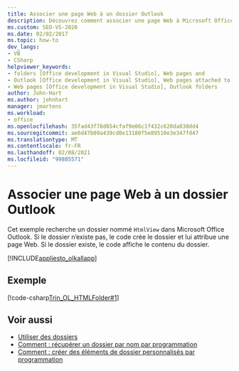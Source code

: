 ```yaml
---
title: Associer une page Web à un dossier Outlook
description: Découvrez comment associer une page Web à Microsoft Office dossier Outlook. Cet exemple recherche un dossier nommé HtmlView dans Outlook.
ms.custom: SEO-VS-2020
ms.date: 02/02/2017
ms.topic: how-to
dev_langs:
- VB
- CSharp
helpviewer_keywords:
- folders [Office development in Visual Studio], Web pages and
- Outlook [Office development in Visual Studio], Web pages attached to folders
- Web pages [Office development in Visual Studio], Outlook folders
author: John-Hart
ms.author: johnhart
manager: jmartens
ms.workload:
- office
ms.openlocfilehash: 35fad43f78d654cfaf9e06c1f432c620da830dd4
ms.sourcegitcommit: ae6d47b09a439cd0e13180f5e89510e3e347fd47
ms.translationtype: MT
ms.contentlocale: fr-FR
ms.lasthandoff: 02/08/2021
ms.locfileid: "99885571"
---
```

# <a name="associate-a-web-page-with-an-outlook-folder"></a>Associer une page Web à un dossier Outlook

  Cet exemple recherche un dossier nommé `HtmlView` dans Microsoft Office Outlook. Si le dossier n’existe pas, le code crée le dossier et lui attribue une page Web. Si le dossier existe, le code affiche le contenu du dossier.

 [!INCLUDE[appliesto_olkallapp](../vsto/includes/appliesto-olkallapp-md.md)]

## <a name="example"></a>Exemple
 [!code-csharp[Trin_OL_HTMLFolder#1](../vsto/codesnippet/CSharp/Trin_OL_HTMLFolder/thisaddin.cs#1)]

## <a name="see-also"></a>Voir aussi
- [Utiliser des dossiers](../vsto/working-with-folders.md)
- [Comment : récupérer un dossier par nom par programmation](../vsto/how-to-programmatically-retrieve-a-folder-by-name.md)
- [Comment : créer des éléments de dossier personnalisés par programmation](../vsto/how-to-programmatically-create-custom-folder-items.md)
